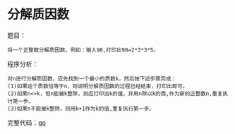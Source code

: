 # 分解质因数
题目：

```
将一个正整数分解质因数。例如：输入90,打印出90=2*3*3*5。
```
程序分析：

```
对n进行分解质因数，应先找到一个最小的质数k，然后按下述步骤完成：
(1)如果这个质数恰等于n，则说明分解质因数的过程已经结束，打印出即可。
(2)如果n<>k，但n能被k整除，则应打印出k的值，并用n除以k的商,作为新的正整数n,重复执行第一步。
(3)如果n不能被k整除，则用k+1作为k的值,重复执行第一步。
```
完整代码：[go](https://github.com/foxliang/Blog/blob/master/Go/my_go/%E7%BB%8F%E5%85%B8%E7%AE%97%E6%B3%95-go/04.go)
